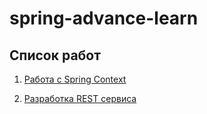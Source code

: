 # spring-advance-learn 

## Список работ

1. [Работа с Spring Context](https://github.com/Niatomi/spring-advance-learn/tree/10_WorkBeans/work-beans)

2. [Разработка REST сервиса](https://github.com/Niatomi/spring-advance-learn/tree/11_WorkClientService/rest-client-service)